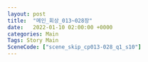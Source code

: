 ```yaml
---
layout: post
title:  "메인_회상_013~028장"
date:   2022-01-10 02:00:00 +0000
categories: Main
Tags: Story Main
SceneCode: ["scene_skip_cp013-028_q1_s10"]
---
```

